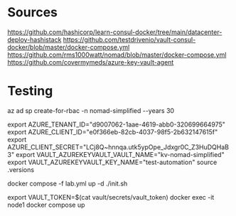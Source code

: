

# Sources
https://github.com/hashicorp/learn-consul-docker/tree/main/datacenter-deploy-hashistack
https://github.com/testdrivenio/vault-consul-docker/blob/master/docker-compose.yml
https://github.com/rms1000watt/nomad/blob/master/docker-compose.yml
https://github.com/covermymeds/azure-key-vault-agent

# Testing
az ad sp create-for-rbac -n nomad-simplified --years 30

export AZURE_TENANT_ID="d9007062-1aae-4619-abb0-320699664975"
export AZURE_CLIENT_ID="e0f366eb-82cb-4037-98f5-2b632147615f"
export AZURE_CLIENT_SECRET="LCj8Q~hnnqa.utk5ypOpe_Jdxgr0C_Z3HuDQHaB3"
export VAULT_AZUREKEYVAULT_VAULT_NAME="kv-nomad-simplified"
export VAULT_AZUREKEYVAULT_KEY_NAME="test-automation"
source .versions

docker compose -f lab.yml up -d
./init.sh

export VAULT_TOKEN=$(cat vault/secrets/vault_token)
docker exec -it node1 docker compose up
